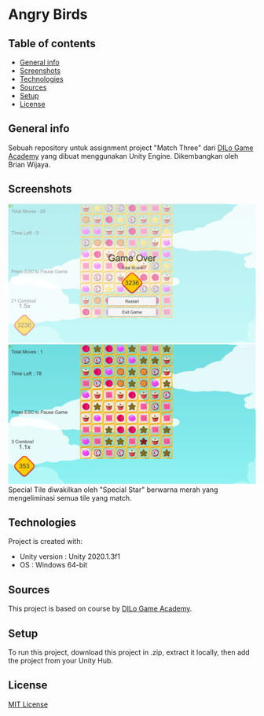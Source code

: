 # Angry Birds

## Table of contents
* [General info](#general-info)
* [Screenshots](#screenshots)
* [Technologies](#technologies)
* [Sources](#sources)
* [Setup](#setup)
* [License](#license)

## General info
Sebuah repository untuk assignment project "Match Three" dari [DILo Game Academy](https://academy.dilo.id) yang dibuat menggunakan Unity Engine.
Dikembangkan oleh Brian Wijaya.

## Screenshots
![alt text](https://github.com/briannzw/Match-Three/blob/master/Screenshots/Screenshot%201.png "Screenshot 1")
![alt text](https://github.com/briannzw/Match-Three/blob/master/Screenshots/Screenshot%202.png "Screenshot 2")
Special Tile diwakilkan oleh "Special Star" berwarna merah yang mengeliminasi semua tile yang match.
	
## Technologies
Project is created with:
* Unity version : Unity 2020.1.3f1
* OS : Windows 64-bit

## Sources
This project is based on course by [DILo Game Academy](https://academy.dilo.id).
	
## Setup
To run this project, download this project in .zip, extract it locally, then add the project from your Unity Hub.

## License
[MIT License](https://github.com/briannzw/Match-Three/blob/master/LICENSE)
